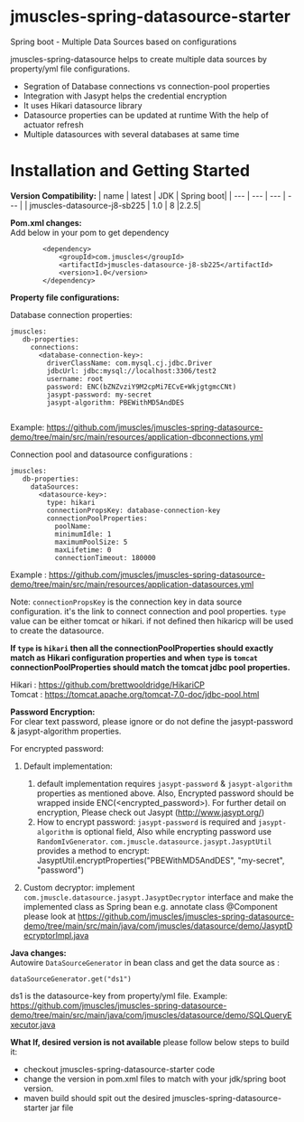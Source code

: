 # jmuscles-spring-datasource-starter
Spring boot - Multiple Data Sources based on configurations

jmuscles-spring-datasource helps to create multiple data sources by property/yml file configurations.

* Segration of Database connections vs connection-pool properties
* Integration with Jasypt helps the credential encryption
* It uses Hikari datasource library
* Datasource properties can be updated at runtime With the help of actuator refresh
* Multiple datasources with several databases at same time

Installation and Getting Started
===

**Version Compatibility:**
| name | latest | JDK | Spring boot|
| --- | --- | --- | --- |
| jmuscles-datasource-j8-sb225 | 1.0 | 8 |2.2.5|

**Pom.xml changes:** <br />
Add below in your pom to get dependency

```
		<dependency>
  			<groupId>com.jmuscles</groupId>
  			<artifactId>jmuscles-datasource-j8-sb225</artifactId>
  			<version>1.0</version>
		</dependency>
```


**Property file configurations:**

Database connection properties:


```
jmuscles:
   db-properties:
     connections:
       <database-connection-key>:
         driverClassName: com.mysql.cj.jdbc.Driver
         jdbcUrl: jdbc:mysql://localhost:3306/test2
         username: root
         password: ENC(bZNZvziY9M2cpMi7ECvE+WkjgtgmcCNt) 
         jasypt-password: my-secret              
         jasypt-algorithm: PBEWithMD5AndDES    
      
```
Example:  https://github.com/jmuscles/jmuscles-spring-datasource-demo/tree/main/src/main/resources/application-dbconnections.yml

Connection pool and datasource configurations : 

```
jmuscles:
   db-properties:
     dataSources:
       <datasource-key>:
         type: hikari
         connectionPropsKey: database-connection-key
         connectionPoolProperties:
           poolName: 
           minimumIdle: 1
           maximumPoolSize: 5 
           maxLifetime: 0
           connectionTimeout: 180000     
```

Example : https://github.com/jmuscles/jmuscles-spring-datasource-demo/tree/main/src/main/resources/application-datasources.yml

Note: `connectionPropsKey` is the connection key in data source configuration. it's the link to connect connection and pool properties. `type` value can be either tomcat or hikari. if not defined then hikaricp will be used to create the datasource. 

**If `type` is `hikari` then all the connectionPoolProperties should exactly match as Hikari configuration properties and when `type` is `tomcat` connectionPoolProperties should match the tomcat jdbc pool properties.**

Hikari : https://github.com/brettwooldridge/HikariCP <br />
Tomcat : https://tomcat.apache.org/tomcat-7.0-doc/jdbc-pool.html

**Password Encryption:** <br />
For clear text password, please ignore or do not define the jasypt-password & jasypt-algorithm properties.

For encrypted password:
1. Default implementation:
	1. default implementation requires `jasypt-password` & `jasypt-algorithm` properties as mentioned above. Also, Encrypted password should be wrapped inside ENC(<encrypted_password>). For further detail on encryption, Please check out Jasypt (http://www.jasypt.org/) 
	2. How to encrypt password: `jasypt-password` is required and `jasypt-algorithm` is optional field, Also while encrypting password use `RandomIvGenerator`. `com.jmuscle.datasource.jasypt.JasyptUtil` provides a method to encrypt: JasyptUtil.encryptProperties("PBEWithMD5AndDES", "my-secret", "password")
	
2. Custom decryptor: implement `com.jmuscle.datasource.jasypt.JasyptDecryptor` interface and make the implemented class as Spring bean e.g. annotate class @Component please look at https://github.com/jmuscles/jmuscles-spring-datasource-demo/tree/main/src/main/java/com/jmuscles/datasource/demo/JasyptDecryptorImpl.java



**Java changes:** <br />
Autowire `DataSourceGenerator` in bean class and get the data source as : 

```
dataSourceGenerator.get("ds1")
```
ds1 is the datasource-key from property/yml file. 
Example: https://github.com/jmuscles/jmuscles-spring-datasource-demo/tree/main/src/main/java/com/jmuscles/datasource/demo/SQLQueryExecutor.java

**What If, desired version is not available**
please follow below steps to build it: 

* checkout jmuscles-spring-datasource-starter code
* change the version in pom.xml files to match with your jdk/spring boot version.
* maven build should spit out the desired jmuscles-spring-datasource-starter jar file 
